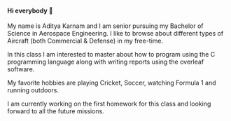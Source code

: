 #### Hi everybody 👋
My name is Aditya Karnam and I am senior pursuing my Bachelor of Science in Aerospace Engineering. 
I like to browse about different types of Aircraft (both Commercial & Defense) in my free-time. 

In this class I am interested to master about how to program using the C programming language along with writing reports using the overleaf software.

My favorite hobbies are playing Cricket, Soccer, watching Formula 1 and running outdoors. 

I am currently working on the first homework for this class and looking forward to all the future missions. 





